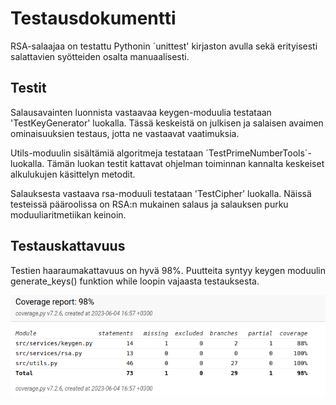 # Testausdokumentti
RSA-salaajaa on testattu Pythonin ´unittest' kirjaston avulla sekä erityisesti salattavien syötteiden osalta manuaalisesti.

## Testit
Salausavainten luonnista vastaavaa keygen-moduulia testataan 'TestKeyGenerator' luokalla. Tässä keskeistä on julkisen ja salaisen avaimen ominaisuuksien testaus, jotta ne vastaavat vaatimuksia.

Utils-moduulin sisältämiä algoritmeja testataan ´TestPrimeNumberTools´-luokalla. Tämän luokan testit kattavat ohjelman toiminnan kannalta keskeiset alkulukujen käsittelyn metodit. 

Salauksesta vastaava rsa-moduuli testataan 'TestCipher' luokalla. Näissä testeissä pääroolissa on RSA:n mukainen salaus ja salauksen purku moduuliaritmetiikan keinoin.

## Testauskattavuus
Testien haaraumakattavuus on hyvä 98%. Puutteita syntyy keygen moduulin generate_keys() funktion while loopin vajaasta testauksesta.

![image](https://github.com/JuhoPaananen/JuhoPaananen.github.io/blob/main/testikattavuus.png)
